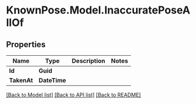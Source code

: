 
# KnownPose.Model.InaccuratePoseAllOf

## Properties

Name | Type | Description | Notes
------------ | ------------- | ------------- | -------------
**Id** | **Guid** |  | 
**TakenAt** | **DateTime** |  | 

[[Back to Model list]](../README.md#documentation-for-models)
[[Back to API list]](../README.md#documentation-for-api-endpoints)
[[Back to README]](../README.md)

